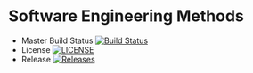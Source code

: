 # Software Engineering Methods

- Master Build Status [![Build Status](https://travis-ci.org/RoryMcKenzie/sem2.svg?branch=master)](https://travis-ci.org/RoryMcKenzie/sem2)
- License [![LICENSE](https://img.shields.io/github/license/RoryMcKenzie/sem2.svg?style=flat-square)](https://github.com/RoryMcKenzie/sem2/blob/master/LICENSE)
- Release [![Releases](https://img.shields.io/github/release/RoryMcKenzie/sem2/all.svg?style=flat-square)](https://github.com/RoryMcKenzie/sem2/releases)